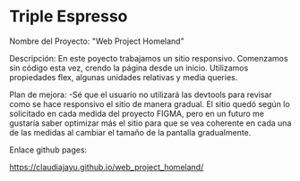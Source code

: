# Triple Espresso

Nombre del Proyecto: "Web Project Homeland"

Descripción:
En este poyecto trabajamos un sitio responsivo. Comenzamos sin código esta vez, crendo la página desde un inicio. Utilizamos propiedades flex, algunas unidades relativas y media queries.

Plan de mejora:
-Sé que el usuario no utilizará las devtools para revisar como se hace responsivo el sitio de manera gradual. El sitio quedó según lo solicitado en cada medida del proyecto FIGMA, pero en un futuro me gustaría saber optimizar más el sitio para que se vea coherente en cada una de las medidas al cambiar el tamaño de la pantalla gradualmente.

Enlace github pages:

https://claudiajayu.github.io/web_project_homeland/
